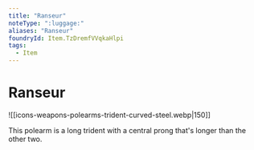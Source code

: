 ```yaml
---
title: "Ranseur"
noteType: ":luggage:"
aliases: "Ranseur"
foundryId: Item.TzDremfVVqkaHlpi
tags:
  - Item
---
```


# Ranseur
![[icons-weapons-polearms-trident-curved-steel.webp|150]]

This polearm is a long trident with a central prong that's longer than the other two.
